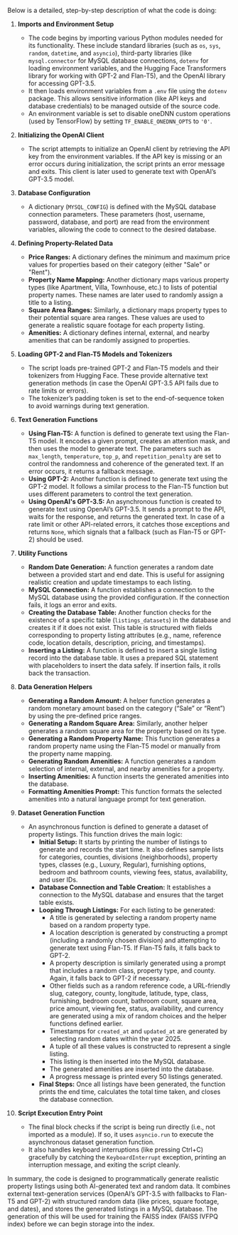 Below is a detailed, step-by-step description of what the code is doing:

1. **Imports and Environment Setup**  
   - The code begins by importing various Python modules needed for its functionality. These include standard libraries (such as `os`, `sys`, `random`, `datetime`, and `asyncio`), third-party libraries (like `mysql.connector` for MySQL database connections, `dotenv` for loading environment variables, and the Hugging Face Transformers library for working with GPT-2 and Flan-T5), and the OpenAI library for accessing GPT-3.5.
   - It then loads environment variables from a `.env` file using the `dotenv` package. This allows sensitive information (like API keys and database credentials) to be managed outside of the source code.
   - An environment variable is set to disable oneDNN custom operations (used by TensorFlow) by setting `TF_ENABLE_ONEDNN_OPTS` to `'0'`.

2. **Initializing the OpenAI Client**  
   - The script attempts to initialize an OpenAI client by retrieving the API key from the environment variables. If the API key is missing or an error occurs during initialization, the script prints an error message and exits. This client is later used to generate text with OpenAI’s GPT-3.5 model.

3. **Database Configuration**  
   - A dictionary (`MYSQL_CONFIG`) is defined with the MySQL database connection parameters. These parameters (host, username, password, database, and port) are read from the environment variables, allowing the code to connect to the desired database.

4. **Defining Property-Related Data**  
   - **Price Ranges:** A dictionary defines the minimum and maximum price values for properties based on their category (either "Sale" or "Rent").
   - **Property Name Mapping:** Another dictionary maps various property types (like Apartment, Villa, Townhouse, etc.) to lists of potential property names. These names are later used to randomly assign a title to a listing.
   - **Square Area Ranges:** Similarly, a dictionary maps property types to their potential square area ranges. These values are used to generate a realistic square footage for each property listing.
   - **Amenities:** A dictionary defines internal, external, and nearby amenities that can be randomly assigned to properties.

5. **Loading GPT-2 and Flan-T5 Models and Tokenizers**  
   - The script loads pre-trained GPT-2 and Flan-T5 models and their tokenizers from Hugging Face. These provide alternative text generation methods (in case the OpenAI GPT-3.5 API fails due to rate limits or errors).
   - The tokenizer’s padding token is set to the end-of-sequence token to avoid warnings during text generation.

6. **Text Generation Functions**  
   - **Using Flan-T5:** A function is defined to generate text using the Flan-T5 model. It encodes a given prompt, creates an attention mask, and then uses the model to generate text. The parameters such as `max_length`, `temperature`, `top_p`, and `repetition_penalty` are set to control the randomness and coherence of the generated text. If an error occurs, it returns a fallback message.
   - **Using GPT-2:** Another function is defined to generate text using the GPT-2 model. It follows a similar process to the Flan-T5 function but uses different parameters to control the text generation.
   - **Using OpenAI's GPT-3.5:** An asynchronous function is created to generate text using OpenAI’s GPT-3.5. It sends a prompt to the API, waits for the response, and returns the generated text. In case of a rate limit or other API-related errors, it catches those exceptions and returns `None`, which signals that a fallback (such as Flan-T5 or GPT-2) should be used.

7. **Utility Functions**  
   - **Random Date Generation:** A function generates a random date between a provided start and end date. This is useful for assigning realistic creation and update timestamps to each listing.
   - **MySQL Connection:** A function establishes a connection to the MySQL database using the provided configuration. If the connection fails, it logs an error and exits.
   - **Creating the Database Table:** Another function checks for the existence of a specific table (`listings_datasets`) in the database and creates it if it does not exist. This table is structured with fields corresponding to property listing attributes (e.g., name, reference code, location details, description, pricing, and timestamps).
   - **Inserting a Listing:** A function is defined to insert a single listing record into the database table. It uses a prepared SQL statement with placeholders to insert the data safely. If insertion fails, it rolls back the transaction.

8. **Data Generation Helpers**  
   - **Generating a Random Amount:** A helper function generates a random monetary amount based on the category (“Sale” or “Rent”) by using the pre-defined price ranges.
   - **Generating a Random Square Area:** Similarly, another helper generates a random square area for the property based on its type.
   - **Generating a Random Property Name:** This function generates a random property name using the Flan-T5 model or manually from the property name mapping.
   - **Generating Random Amenities:** A function generates a random selection of internal, external, and nearby amenities for a property.
   - **Inserting Amenities:** A function inserts the generated amenities into the database.
   - **Formatting Amenities Prompt:** This function formats the selected amenities into a natural language prompt for text generation.

9. **Dataset Generation Function**  
   - An asynchronous function is defined to generate a dataset of property listings. This function drives the main logic:
     - **Initial Setup:** It starts by printing the number of listings to generate and records the start time. It also defines sample lists for categories, counties, divisions (neighborhoods), property types, classes (e.g., Luxury, Regular), furnishing options, bedroom and bathroom counts, viewing fees, status, availability, and user IDs.
     - **Database Connection and Table Creation:** It establishes a connection to the MySQL database and ensures that the target table exists.
     - **Looping Through Listings:** For each listing to be generated:
       - A title is generated by selecting a random property name based on a random property type.
       - A location description is generated by constructing a prompt (including a randomly chosen division) and attempting to generate text using Flan-T5. If Flan-T5 fails, it falls back to GPT-2.
       - A property description is similarly generated using a prompt that includes a random class, property type, and county. Again, it falls back to GPT-2 if necessary.
       - Other fields such as a random reference code, a URL-friendly slug, category, county, longitude, latitude, type, class, furnishing, bedroom count, bathroom count, square area, price amount, viewing fee, status, availability, and currency are generated using a mix of random choices and the helper functions defined earlier.
       - Timestamps for `created_at` and `updated_at` are generated by selecting random dates within the year 2025.
       - A tuple of all these values is constructed to represent a single listing.
       - This listing is then inserted into the MySQL database.
       - The generated amenities are inserted into the database.
       - A progress message is printed every 50 listings generated.
     - **Final Steps:** Once all listings have been generated, the function prints the end time, calculates the total time taken, and closes the database connection.

10. **Script Execution Entry Point**  
    - The final block checks if the script is being run directly (i.e., not imported as a module). If so, it uses `asyncio.run` to execute the asynchronous dataset generation function.
    - It also handles keyboard interruptions (like pressing Ctrl+C) gracefully by catching the `KeyboardInterrupt` exception, printing an interruption message, and exiting the script cleanly.

In summary, the code is designed to programmatically generate realistic property listings using both AI-generated text and random data. It combines external text-generation services (OpenAI’s GPT-3.5 with fallbacks to Flan-T5 and GPT-2) with structured random data (like prices, square footage, and dates), and stores the generated listings in a MySQL database. The generation of this will be used for training the FAISS index (FAISS IVFPQ index) before we can begin storage into the index.